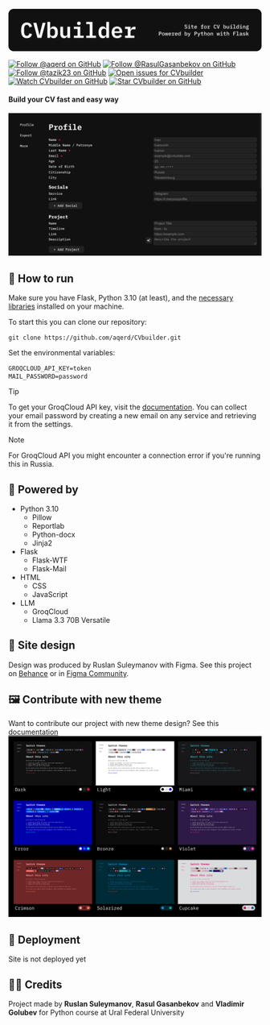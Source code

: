 ![Logo](images/logo.png)

[![Follow @aqerd on GitHub](https://img.shields.io/github/followers/aqerd?label=Ruslan%20Suleymanov&style=social-&labelColor=black&color=black)](https://github.com/aqerd)
[![Follow @RasulGasanbekov on GitHub](https://img.shields.io/github/followers/RasulGasanbekov?label=Rasul%20Gasanbekov&style=social-&labelColor=black&color=black)](https://github.com/RasulGasanbekov)
[![Follow @tazik23 on GitHub](https://img.shields.io/github/followers/tazik23?label=Vladimir%20Golubev&style=social-&labelColor=black&color=black)](https://github.com/tazik23)
[![Open issues for CVbuilder](https://img.shields.io/github/issues/aqerd/CVbuilder?label=Issues&labelColor=black&color=black)](https://github.com/aqerd/CVbuilder/issues)
[![Watch CVbuilder on GitHub](https://img.shields.io/github/watchers/aqerd/CVbuilder?label=Watch&style=social-&labelColor=black&color=black)](https://github.com/aqerd/CVbuilder/subscription)
[![Star CVbuilder on GitHub](https://img.shields.io/github/stars/aqerd/CVbuilder?label=Star&style=social-&labelColor=black&color=black)](https://github.com/aqerd/CVbuilder)

#### Build your CV fast and easy way
![Profile](images/profile.png)

## 🔗 How to run
Make sure you have Flask, Python 3.10 (at least), and the [necessary libraries](https://github.com/aqerd/CVbuilder/blob/main/requirements.txt) installed on your machine.

To start this you can clone our repository:
```shell
git clone https://github.com/aqerd/CVbuilder.git
```
Set the environmental variables:
```dotenv
GROQCLOUD_API_KEY=token
MAIL_PASSWORD=password
```
> [!TIP]
> To get your GroqCloud API key, visit the [documentation](https://console.groq.com/docs/overview).
> You can collect your email password by creating a new email on any service and retrieving it from the settings.

> [!NOTE]
> For GroqCloud API you might encounter a connection error if you're running this in Russia.  

## 🔨 Powered by
- Python 3.10
  - Pillow
  - Reportlab
  - Python-docx
  - Jinja2
- Flask
  - Flask-WTF 
  - Flask-Mail
- HTML 
  - CSS
  - JavaScript
- LLM
  - GroqCloud
  - Llama 3.3 70B Versatile

## 🎨 Site design
Design was produced by Ruslan Suleymanov with Figma. See this project on [Behance](https://www.behance.net/gallery/215413437/CVbuilder) or in [Figma Community](https://www.figma.com/community/file/1465009107029457211/cv-builder).

## 🖼️ Contribute with new theme
Want to contribute our project with new theme design? See this [documentation](https://github.com/aqerd/CVbuilder/blob/main/docs/THEMES.md)
![Themes](images/themes.png)

## 🚀 Deployment
Site is not deployed yet

## 🧑‍💻 Credits
Project made by **Ruslan Suleymanov**, **Rasul Gasanbekov** and **Vladimir Golubev** for Python course at Ural Federal University 
